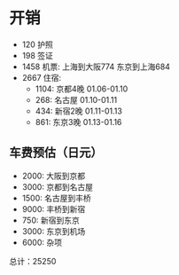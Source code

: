 # 开销

- 120 护照
- 198 签证
- 1458 机票: 上海到大阪774 东京到上海684
- 2667 住宿:
  - 1104: 京都4晚 01.06-01.10
  - 268: 名古屋 01.10-01.11
  - 434: 新宿2晚 01.11-01.13
  - 861: 东京3晚 01.13-01.16

## 车费预估（日元）

- 2000: 大阪到京都
- 3000: 京都到名古屋
- 1500: 名古屋到丰桥
- 9000: 丰桥到新宿
- 750: 新宿到东京
- 3000: 东京到机场
- 6000: 杂项

总计：25250
